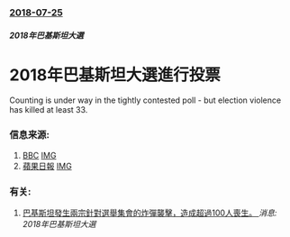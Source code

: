 ### [2018-07-25](/news/2018/07/25/index.md)

##### 2018年巴基斯坦大選
# 2018年巴基斯坦大選進行投票 

Counting is under way in the tightly contested poll - but election violence has killed at least 33.


### 信息来源:

1. [BBC](https://www.bbc.co.uk/news/world-asia-44924384) [IMG](https://ichef.bbci.co.uk/news/1024/branded_news/3474/production/_102682431_5c96d1a7-a59e-49a1-ba44-a85a8c338992.jpg)
2. [蘋果日報](https://hk.news.appledaily.com/international/daily/article/20180725/20459317) [IMG](https://static.appledaily.hk/images/apple-photos/apple/20180725/720pix/a2005a.gif)

### 有关:

1. [巴基斯坦發生兩宗針對選舉集會的炸彈襲擊，造成超過100人喪生。 ](/zh/news/2018/07/13/巴基斯坦發生兩宗針對選舉集會的炸彈襲擊-造成超過100人喪生.md) _消息: 2018年巴基斯坦大選_
